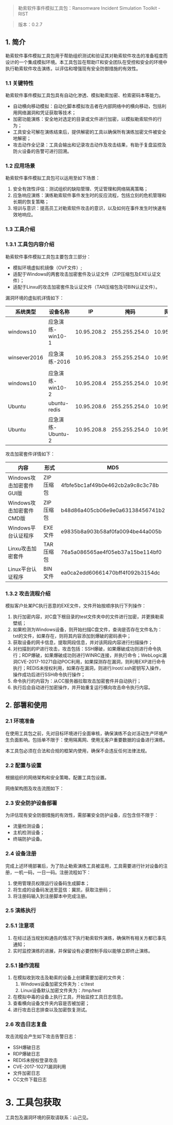 > 勒索软件事件模拟工具包：Ransomware Incident Simulation Toolkit - RIST

> 版本：0.2.7

## **1. 简介**

勒索软件事件模拟工具包用于帮助组织测试和验证其对勒索软件攻击的准备程度而设计的一个集成模拟环境。本工具包旨在帮助IT和安全团队在受控和安全的环境中执行勒索软件攻击演练，以评估和增强现有安全防御措施的有效性。

### **1.1 关键特性**

勒索软件事件模拟工具包具有自动化渗透、模拟勒索加密、检索密码本等能力。

- 自动横向移动模拟：自动化脚本模拟攻击者在内部网络中的横向移动，包括利用网络漏洞和凭证获取等技术；
- 加密功能演练：安全地对选定的目录或文件进行加密，以模拟勒索软件的行为；
- 工具安全可解在演练结束后，提供解密的工具以确保所有演练加密文件被安全地解密；
- 攻击动作全记录：工具会输出和记录攻击动作及攻击结果，有助于复盘监控及防火设备的告警可进行回溯。

### **1.2 应用场景**

勒索软件事件模拟工具包可以运用至如下场景：

1. 安全有效性评估：测试组织的缺陷管理、凭证管理和网络隔离策略；
2. 应急响应演练：演练勒索软件事件发生时的反应流程，包括立刻的危机管理和长期的恢复策略；
3. 培训与意识：提高员工对勒索软件攻击的意识，以及如何在事件发生时快速有效地响应。

### **1.3 工具介绍**

### 1.3.1 工具包内容介绍

勒索软件事件模拟工具包主要包含三部分：

- 模拟环境虚拟机镜像（OVF文件）;
- 适配于Windows的两套攻击加密套件及认证文件（ZIP压缩包及EXE认证文件）；
- 适配于Linxu的攻击加密套件及认证文件（TAR压缩包及可BIN认证文件）。

漏洞环境的虚拟机详情如下：

| 系统类型 | 设备名称 | IP | 掩码 | 网关 | 用户名 | 漏洞 |
| --- | --- | --- | --- | --- | --- | --- |
| windows10 | 应急演练-win10-1 | 10.95.208.2 | 255.255.254.0 | 10.95.208.1 | administrator | 中毒设备 |
| winsever2016 | 应急演练-2016 | 10.95.208.3 | 255.255.254.0 | 10.95.208.1 | administrator | CVE-2017-10271 |
| windows10 | 应急演练-win10-2 | 10.95.208.4 | 255.255.254.0 | 10.95.208.1 | administrator | RDP爆破 |
| Ubuntu | ubuntu-redis | 10.95.208.6 | 255.255.254.0 | 10.95.208.1 | root | REDIS未授权 |
| Ubuntu | 应急演练-Ubuntu-2 | 10.95.208.8 | 255.255.254.0 | 10.95.208.1 | root | SSH爆破 |

攻击加密套件详情如下：

| 内容 | 形式 | MD5 |
| --- | --- | --- |
| Windows攻击加密套件GUI版 | ZIP压缩包 | 4fbfe5bc1af49b0e462cb2a9c8c3c78b |
| Windows攻击加密套件CMD版 | ZIP压缩包 | b48d86a405cb06e9e0a63138456741b2 |
| Windows平台认证程序 | EXE文件 | e9835b8a903b58af0fa0094be44a005b |
| Linxu攻击加密套件 | TAR压缩包 | 76a5a086565ae4f05eb37a15be114bf0 |
| Linux平台认证程序 | BIN文件 | ea0ca2edd60661470bff4f092b3154dc |

### 1.3.2 攻击流程介绍

模拟客户处某PC执行恶意的EXE文件，文件开始按顺序执行下列操作：

1. 执行加密内容，对C盘下根目录的test文件夹中的文件进行加密，并更换勒索壁纸；
2. 如果检测为Windows设备，则开始扫描C盘文件，查询是否存在文件名为：txt的文件，如果存在，则将其内容添加到爆破的密码表中；
3. 获取设备的网卡信息，提取网段信息，并对该网段内容进行扫描操作；
4. 对扫描到的IP进行攻击，攻击包括：SSH爆破，如果爆破成功则进行命令执行；RDP爆破，如果爆破成功则进行WINRC连接，并执行命令；WebLogic漏洞CVE-2017-10271自动POC利用，如果探测存在漏洞，则利用EXP进行命令执行；REDIS未授权利用，如果存在漏洞，则进行/root/.ssh密钥写入操作，操作成功后进行SSH命令执行操作；
5. 命令执行的内容为：从CC服务器拉取攻击加密套件并自动执行；
6. 执行后会自动进行加密操作，并开始重复运行横向攻击命令执行内容。

## **2. 部署和使用**

### **2.1 环境准备**

在使用工具包之前，先对目标环境进行全面审核，确保演练不会对活动生产环境产生负面影响。包括单不限于：使用隔离网、使用无客户重要数据的设备进行演练。

本工具包必须在合法和合规的框架内使用，确保不会违反任何法律法规。

### **2.2 配置与设置**

根据组织的网络架构和安全策略，配置工具包设置。

网络架构图及攻击流图如下：

### **2.3 安全防护设备部署**

为评估现有安全防御措施的有效性，需部署安全防护设备，应包含但不限于：

- 流量检测设备；
- 主机检测设备；
- 终端防护设备。

### **2.4 设备注册**

完成上述环境部署后，为了防止勒索演练工具被滥用，工具需要进行针对设备的注册，一机一码，一日一码。注册流程如下：

1. 使用管理员权限运行设备码生成脚本；
2. 将生成的设备码发送至蓝信：冀凯，获取注册码；
3. 将注册码输入到注册脚本中完成注册。

### **2.5 演练执行**

### 2.5.1 注意项

1. 在经过适当规划和通告的情况下执行勒索软件演练，确保所有相关方都已事先通知；
2. 实时监控演练的进展，并保留设有必要控制手段以能够立即终止演练。

### 2.5.1 操作流程

1. 在模拟收到攻击及勒索的设备上创建需要加密的文件夹：
    1. Windows设备加密文件夹为：c:\\test
    2. Linux设备默认加密文件夹为：/tmp/test
2. 在模拟中毒的设备上执行工具，开始监控工具日志信息。
3. 查看横向设备文件夹内容是否被加密；
4. 进行攻击日志排查以及加密恢复测试。

### **2.6 攻击日志复盘**

攻击流程会产生如下攻击告警日志：

- SSH爆破日志
- RDP爆破日志
- REDIS未授权登录攻击
- CVE-2017-10271漏洞利用
- 文件加密日志
- CC文件下载日志

# 3. 工具包获取

工具包及漏洞环境的获取请联系：山己见。
